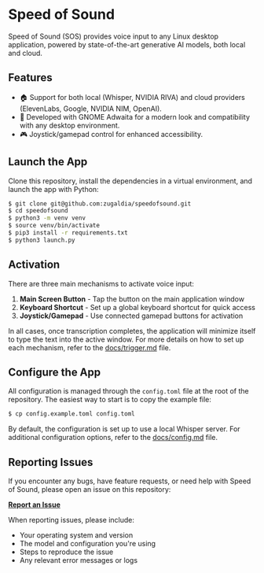 # Speed of Sound

Speed of Sound (SOS) provides voice input to any Linux desktop application, powered by state-of-the-art generative AI models, both local and cloud. 

## Features

- 🏠 Support for both local (Whisper, NVIDIA RIVA) and cloud providers (ElevenLabs, Google, NVIDIA NIM, OpenAI).
- 🎨 Developed with GNOME Adwaita for a modern look and compatibility with any desktop environment.
- 🎮 Joystick/gamepad control for enhanced accessibility.

## Launch the App

Clone this repository, install the dependencies in a virtual environment, and launch the app with Python:

```bash
$ git clone git@github.com:zugaldia/speedofsound.git
$ cd speedofsound
$ python3 -m venv venv
$ source venv/bin/activate
$ pip3 install -r requirements.txt
$ python3 launch.py
```

## Activation

There are three main mechanisms to activate voice input:

1. **Main Screen Button** - Tap the button on the main application window
2. **Keyboard Shortcut** - Set up a global keyboard shortcut for quick access
3. **Joystick/Gamepad** - Use connected gamepad buttons for activation

In all cases, once transcription completes, the application will minimize itself to type the text into the active window. For more details on how to set up each mechanism, refer to the [docs/trigger.md](docs/trigger.md) file.

## Configure the App

All configuration is managed through the `config.toml` file at the root of the repository. The easiest way to start is to copy the example file:

```bash
$ cp config.example.toml config.toml
```

By default, the configuration is set up to use a local Whisper server. For additional configuration options, refer to the [docs/config.md](docs/config.md) file.

## Reporting Issues

If you encounter any bugs, have feature requests, or need help with Speed of Sound, please open an issue on this repository:

**[Report an Issue](https://github.com/zugaldia/speedofsound/issues)**

When reporting issues, please include:
- Your operating system and version
- The model and configuration you're using
- Steps to reproduce the issue
- Any relevant error messages or logs

